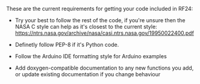 These are the current requirements for getting your code included in RF24:

* Try your best to follow the rest of the code, if you're unsure then the NASA C style can help as it's closest to the current style: https://ntrs.nasa.gov/archive/nasa/casi.ntrs.nasa.gov/19950022400.pdf

* Definetly follow PEP-8 if it's Python code.

* Follow the Arduino IDE formatting style for Arduino examples

* Add doxygen-compatible documentation to any new functions you add, or update existing documentation if you change behaviour
